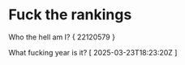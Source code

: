 # Fuck the rankings

Who the hell am I?
{ 22120579 }

What fucking year is it?
[ 2025-03-23T18:23:20Z ]
